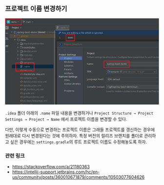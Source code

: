 ## 프로젝트 이름 변경하기

![](./img/project-structure-name.png)

`.idea` 폴더 아래의 `.name` 파일 내용을 변경하거나 `Project Structure → Project Settings → Project → Name` 에서 프로젝트 이름을 변경할 수 있다.  

다만, 이렇게 수동으로 변경하는 프로젝트 이름은 그래들 프로젝트를 갱신하는 경우에 원래대로 다시 변경된다는 것에 주의하자. 특정 버전의 릴리즈 브랜치를 폴더로 관리하고 싶은 경우에는 `settings.gradle`의 루트 프로젝트 이름도 수정해놓도록 하자.

### 관련 링크

- https://stackoverflow.com/a/21180363
- https://intellij-support.jetbrains.com/hc/en-us/community/posts/360010671879/comments/10503077604626